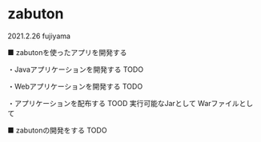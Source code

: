 # zabuton

2021.2.26 fujiyama

■ zabutonを使ったアプリを開発する

・Javaアプリケーションを開発する
TODO

・Webアプリケーションを開発する
TODO

・アプリケーションを配布する
TOOD
 実行可能なJarとして
 Warファイルとして


■ zabutonの開発をする
TODO

